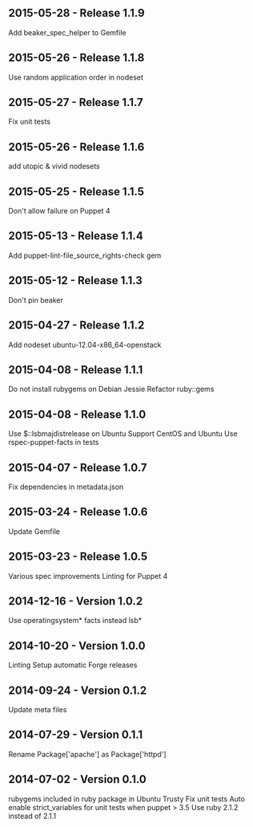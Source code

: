 ## 2015-05-28 - Release 1.1.9

Add beaker_spec_helper to Gemfile

## 2015-05-26 - Release 1.1.8

Use random application order in nodeset

## 2015-05-27 - Release 1.1.7

Fix unit tests

## 2015-05-26 - Release 1.1.6

add utopic & vivid nodesets

## 2015-05-25 - Release 1.1.5

Don't allow failure on Puppet 4

## 2015-05-13 - Release 1.1.4

Add puppet-lint-file_source_rights-check gem

## 2015-05-12 - Release 1.1.3

Don't pin beaker

## 2015-04-27 - Release 1.1.2

Add nodeset ubuntu-12.04-x86_64-openstack

## 2015-04-08 - Release 1.1.1

Do not install rubygems on Debian Jessie
Refactor ruby::gems

## 2015-04-08 - Release 1.1.0

Use $::lsbmajdistrelease on Ubuntu
Support CentOS and Ubuntu
Use rspec-puppet-facts in tests

## 2015-04-07 - Release 1.0.7

Fix dependencies in metadata.json

## 2015-03-24 - Release 1.0.6

Update Gemfile

## 2015-03-23 - Release 1.0.5

Various spec improvements
Linting for Puppet 4

## 2014-12-16 - Version 1.0.2

Use operatingsystem* facts instead lsb*

## 2014-10-20 - Version 1.0.0

Linting
Setup automatic Forge releases

## 2014-09-24 - Version 0.1.2

Update meta files

## 2014-07-29 - Version 0.1.1

Rename Package['apache'] as Package['httpd']

## 2014-07-02 - Version 0.1.0

rubygems included in ruby package in Ubuntu Trusty
Fix unit tests
Auto enable strict_variables for unit tests when puppet > 3.5
Use ruby 2.1.2 instead of 2.1.1
